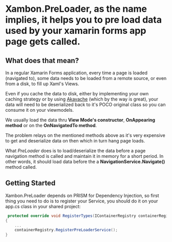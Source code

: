 

# Xambon.PreLoader, as the name implies, it helps you to pre load data used by your xamarin forms app page gets called.


## What does that mean?
In a regular Xamarin Forms application, every time a page is loaded (navigated to), some data needs to be loaded from a remote source, or even from a disk, to fill up Xaml's Views.

Even if you cache the data to disk, either by implementing your own caching strategy or by using [Akavache](https://github.com/reactiveui/Akavache/) (which by the way is great), your data will need to be deserialized back to it's POCO original class so you can consume it on your viewmodels.

We usually load the data thru **View Mode's constructor**, **OnAppearing method**  or on the **OnNavigatedTo method**.

The problem relays on the mentioned methods above as it's very expensive to get and deserialize data on then which in turn hang page loads.

What *PreLoader* does is to load/deserialize the data before a page navigation method is called and maintain it in memory for a short period. In other words, it should load data before the a **NavigationService.Navigate()** method called.

## Getting Started


Xambon.PreLoader depends on PRISM for Dependency Injection, so first thing you need to do is to register your Service, you should do it on your app.cs class in your shared project:

```csharp
 protected override void RegisterTypes(IContainerRegistry containerRegistry)
{
    ...
    containerRegistry.RegisterPreLoaderService();
}
```



